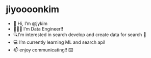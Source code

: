 # jiyoooonkim
- 👋 Hi, I’m @jykim
- 👩🏻‍💻 I’m Data Engineer!!
- 🔍I'm interested in search develop and create data for search 🔎
- 💻 I’m currently learning ML and search api!
- 📫 enjoy communicating!! ⌨️

<!---
jykim9234/jykim9234 is a ✨ special ✨ repository because its `README.md` (this file) appears on your GitHub profile.
You can click the Preview link to take a look at your changes.
--->
